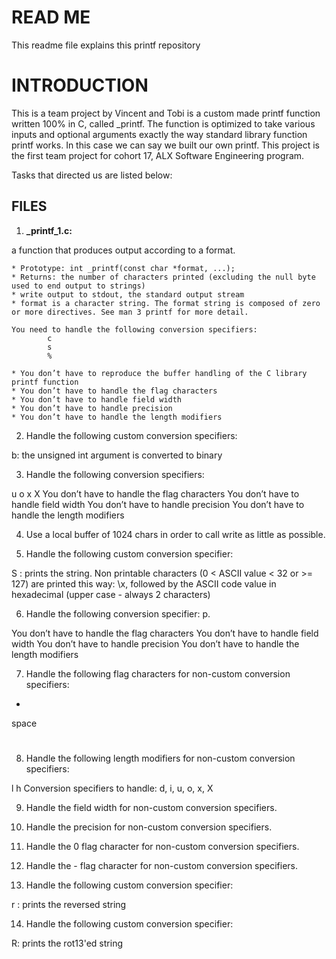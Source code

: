 # READ ME

This readme file explains this printf repository

# INTRODUCTION 

This is a team project by Vincent and Tobi is a custom made printf function written 100% in C, called _printf. 
The function is optimized to take various inputs and optional arguments exactly the way standard library function printf works. In this case we can say we built our own printf. This project is the first team project for cohort 17, ALX Software Engineering program. 

Tasks that directed us are listed below:

## **FILES**

1. **_printf_1.c:**

a function that produces output according to a format.

    * Prototype: int _printf(const char *format, ...);
    * Returns: the number of characters printed (excluding the null byte used to end output to strings)
    * write output to stdout, the standard output stream
    * format is a character string. The format string is composed of zero or more directives. See man 3 printf for more detail. 
<pre><code>You need to handle the following conversion specifiers:
        c
        s
        %
</pre></code>
    * You don’t have to reproduce the buffer handling of the C library printf function
    * You don’t have to handle the flag characters
    * You don’t have to handle field width
    * You don’t have to handle precision
    * You don’t have to handle the length modifiers

2. Handle the following custom conversion specifiers:

b: the unsigned int argument is converted to binary 

3. Handle the following conversion specifiers:

u
o
x
X
You don’t have to handle the flag characters
You don’t have to handle field width
You don’t have to handle precision
You don’t have to handle the length modifiers

4. Use a local buffer of 1024 chars in order to call write as little as possible.

5. Handle the following custom conversion specifier:

S : prints the string.
Non printable characters (0 < ASCII value < 32 or >= 127) are printed this way: \x, followed by the ASCII code value in hexadecimal (upper case - always 2 characters)

6. Handle the following conversion specifier: p.

You don’t have to handle the flag characters
You don’t have to handle field width
You don’t have to handle precision
You don’t have to handle the length modifiers

7. Handle the following flag characters for non-custom conversion specifiers:

+
space
#

8. Handle the following length modifiers for non-custom conversion specifiers:

l
h
Conversion specifiers to handle: d, i, u, o, x, X

9. Handle the field width for non-custom conversion specifiers.

10. Handle the precision for non-custom conversion specifiers.

11. Handle the 0 flag character for non-custom conversion specifiers.

12. Handle the - flag character for non-custom conversion specifiers.

13. Handle the following custom conversion specifier:

r : prints the reversed string

14. Handle the following custom conversion specifier:

R: prints the rot13'ed string
